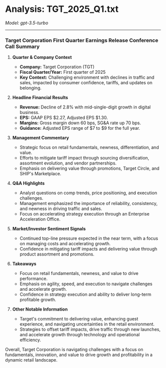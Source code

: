 # Analysis: TGT_2025_Q1.txt

*Model: gpt-3.5-turbo*

---

### Target Corporation First Quarter Earnings Release Conference Call Summary

1. **Quarter & Company Context**
   - **Company:** Target Corporation (TGT)
   - **Fiscal Quarter/Year:** First quarter of 2025
   - **Key Context:** Challenging environment with declines in traffic and sales, impacted by consumer confidence, tariffs, and updates on belonging.

2. **Headline Financial Results**
   - **Revenue:** Decline of 2.8% with mid-single-digit growth in digital business.
   - **EPS:** GAAP EPS $2.27, Adjusted EPS $1.30.
   - **Margins:** Gross margin down 60 bps, SG&A rate up 70 bps.
   - **Guidance:** Adjusted EPS range of $7 to $9 for the full year.

3. **Management Commentary**
   - Strategic focus on retail fundamentals, newness, differentiation, and value.
   - Efforts to mitigate tariff impact through sourcing diversification, assortment evolution, and vendor partnerships.
   - Emphasis on delivering value through promotions, Target Circle, and SHIP's Marketplace.

4. **Q&A Highlights**
   - Analyst questions on comp trends, price positioning, and execution challenges.
   - Management emphasized the importance of reliability, consistency, and newness in driving traffic and sales.
   - Focus on accelerating strategy execution through an Enterprise Acceleration Office.

5. **Market/Investor Sentiment Signals**
   - Continued top-line pressure expected in the near term, with a focus on managing costs and accelerating growth.
   - Confidence in mitigating tariff impacts and delivering value through product assortment and promotions.

6. **Takeaways**
   - Focus on retail fundamentals, newness, and value to drive performance.
   - Emphasis on agility, speed, and execution to navigate challenges and accelerate growth.
   - Confidence in strategy execution and ability to deliver long-term profitable growth.

7. **Other Notable Information**
   - Target's commitment to delivering value, enhancing guest experience, and navigating uncertainties in the retail environment.
   - Strategies to offset tariff impacts, drive traffic through new launches, and accelerate growth through technology and operational efficiency.

Overall, Target Corporation is navigating challenges with a focus on fundamentals, innovation, and value to drive growth and profitability in a dynamic retail landscape.